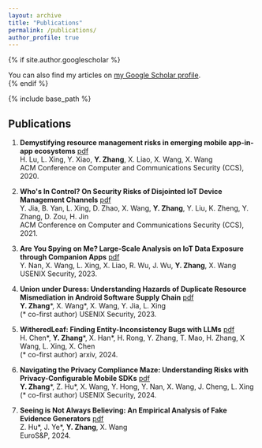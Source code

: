 ```yaml
---
layout: archive
title: "Publications"
permalink: /publications/
author_profile: true
---
```


{% if site.author.googlescholar %}
  <div class="wordwrap">You can also find my articles on <a href="{{site.author.googlescholar}}">my Google Scholar profile</a>.</div>
{% endif %}

{% include base_path %}

## Publications

1. **Demystifying resource management risks in emerging mobile app-in-app ecosystems** [pdf](../files/ccs20-app-in-app.pdf)  
   H. Lu, L. Xing, Y. Xiao, **Y. Zhang**, X. Liao, X. Wang, X. Wang  
   ACM Conference on Computer and Communications Security (CCS), 2020.

2. **Who's In Control? On Security Risks of Disjointed IoT Device Management Channels** [pdf](../files/CCS21_DMC.pdf)  
   Y. Jia, B. Yan, L. Xing, D. Zhao, X. Wang, **Y. Zhang**, Y. Liu, K. Zheng, Y. Zhang, D. Zou, H. Jin  
   ACM Conference on Computer and Communications Security (CCS), 2021.

3. **Are You Spying on Me? Large-Scale Analysis on IoT Data Exposure through Companion Apps** [pdf](../files/nan2023iotprofiler.pdf)  
   Y. Nan, X. Wang, L. Xing, X. Liao, R. Wu, J. Wu, **Y. Zhang**, X. Wang  
   USENIX Security, 2023.

4. **Union under Duress: Understanding Hazards of Duplicate Resource Mismediation in Android Software Supply Chain** [pdf](../files/UnionUnderDuress.pdf)  
   **Y. Zhang***, X. Wang*, X. Wang, Y. Jia, L. Xing  
   (* co-first author) USENIX Security, 2023.

5. **WitheredLeaf: Finding Entity-Inconsistency Bugs with LLMs** [pdf](../files/WitheredLeaf.pdf)  
   H. Chen*, **Y. Zhang***, X. Han*, H. Rong, Y. Zhang, T. Mao, H. Zhang, X Wang, L. Xing, X. Chen  
   (* co-first author) arxiv, 2024.

6. **Navigating the Privacy Compliance Maze: Understanding Risks with Privacy-Configurable Mobile SDKs** [pdf](..)  
   **Y. Zhang***, Z. Hu*, X. Wang, Y. Hong, Y. Nan, X. Wang, J. Cheng, L. Xing  
   (* co-first author) USENIX Security, 2024.

7. **Seeing is Not Always Believing: An Empirical Analysis of Fake Evidence Generators** [pdf](../files/fegen.pdf)  
   Z. Hu*, J. Ye*, **Y. Zhang**, X. Wang  
   EuroS&P, 2024.

